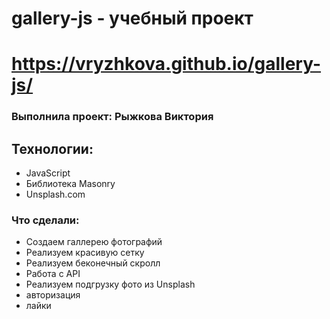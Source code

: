 # gallery-js - учебный проект

# https://vryzhkova.github.io/gallery-js/

### Выполнила проект: Рыжкова Виктория

## Технологии:
- JavaScript
- Библиотека Masonry
- Unsplash.com

### Что сделали:

- Создаем галлерею фотографий
- Реализуем красивую сетку
- Реализуем беконечный скролл
- Работа с API
- Реализуем подгрузку фото из Unsplash
- авторизация
- лайки
